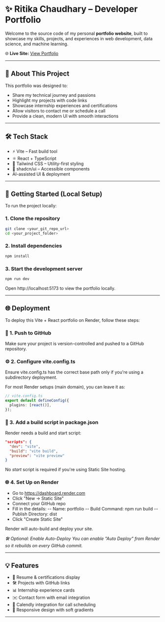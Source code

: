 # ✨ Ritika Chaudhary – Developer Portfolio

Welcome to the source code of my personal **portfolio website**, built to showcase my skills, projects, and experiences in web development, data science, and machine learning.

🌐 **Live Site:** [View Portfolio](https://lovable.dev/projects/7cbcefe4-9616-4ed6-b4d3-9f50bf137c28)

---

## 📌 About This Project

This portfolio was designed to:

- Share my technical journey and passions  
- Highlight my projects with code links  
- Showcase internship experiences and certifications  
- Allow visitors to contact me or schedule a call  
- Provide a clean, modern UI with smooth interactions  

---

## 🛠️ Tech Stack

- ⚡ Vite – Fast build tool  
- ⚛️ React + TypeScript  
- 💨 Tailwind CSS – Utility-first styling  
- 🧱 shadcn/ui – Accessible components  
- AI-assisted UI & deployment  

---

## 🚀 Getting Started (Local Setup)

To run the project locally:

### 1. Clone the repository

```bash
git clone <your_git_repo_url>
cd <your_project_folder>
```

### 2. Install dependencies
```bash
npm install
```

### 3. Start the development server
```bash
npm run dev
```
Open http://localhost:5173 to view the portfolio locally.

---

## 🌐 Deployment
To deploy this Vite + React portfolio on Render, follow these steps:

### 📁 1. Push to GitHub
Make sure your project is version-controlled and pushed to a GitHub repository.

### ⚙️ 2. Configure vite.config.ts
Ensure vite.config.ts has the correct base path only if you're using a subdirectory deployment.

For most Render setups (main domain), you can leave it as:

```ts
// vite.config.ts
export default defineConfig({
  plugins: [react()],
});
```

### 🧪 3. Add a build script in package.json
Render needs a build and start script:

```json
"scripts": {
  "dev": "vite",
  "build": "vite build",
  "preview": "vite preview"
}
```
No *start* script is required if you're using Static Site hosting.

### 🌐 4. Set Up on Render
- Go to https://dashboard.render.com
- Click "New → Static Site"
- Connect your GitHub repo
- Fill in the details:
-- Name: portfolio
-- Build Command: npm run build
-- Publish Directory: dist
- Click "Create Static Site"

Render will auto-build and deploy your site.

*🛠 Optional: Enable Auto-Deploy
You can enable "Auto Deploy" from Render so it rebuilds on every GitHub commit.*

---

## 💡 Features

- 📄 Resume & certifications display
- 🛠️ Projects with GitHub links
- 📊 Internship experience cards
- ✉️ Contact form with email integration
- 📅 Calendly integration for call scheduling
- 🌙 Responsive design with soft gradients

---
